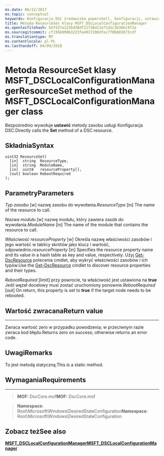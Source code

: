 ```yaml
---
ms.date: 06/12/2017
ms.topic: conceptual
keywords: Konfiguracja DSC środowiska powershell, konfiguracji, ustawienia
title: Metoda ResourceSet klasy MSFT_DSCLocalConfigurationManager
ms.openlocfilehash: b5f437a123bd38df21f30d11e71d2c3b36bc9f3a
ms.sourcegitcommit: cf195b090b3223fa4917206dfec7f0b603873cdf
ms.translationtype: MT
ms.contentlocale: pl-PL
ms.lasthandoff: 04/09/2018
---
```

# <a name="resourceset-method-of-the-msftdsclocalconfigurationmanager-class"></a><span data-ttu-id="c9af8-103">Metoda ResourceSet klasy MSFT_DSCLocalConfigurationManager</span><span class="sxs-lookup"><span data-stu-id="c9af8-103">ResourceSet method of the MSFT_DSCLocalConfigurationManager class</span></span>

<span data-ttu-id="c9af8-104">Bezpośrednio wywołuje **ustawić** metody zasobu usługi Konfiguracja DSC.</span><span class="sxs-lookup"><span data-stu-id="c9af8-104">Directly calls the **Set** method of a DSC resource.</span></span>

<a name="syntax"></a><span data-ttu-id="c9af8-105">Składnia</span><span class="sxs-lookup"><span data-stu-id="c9af8-105">Syntax</span></span>
------

```mof
uint32 ResourceSet(
  [in]  string  ResourceType,
  [in]  string  ModuleName,
  [in]  uint8   resourceProperty[],
  [out] boolean RebootRequired
);
```

<a name="parameters"></a><span data-ttu-id="c9af8-106">Parametry</span><span class="sxs-lookup"><span data-stu-id="c9af8-106">Parameters</span></span>
----------

<span data-ttu-id="c9af8-107">*Typ zasobu* \[w\] nazwę zasobu do wywołania.</span><span class="sxs-lookup"><span data-stu-id="c9af8-107">*ResourceType* \[in\] The name of the resource to call.</span></span>

<span data-ttu-id="c9af8-108">*Nazwa modułu* \[w\] nazwę modułu, który zawiera zasób do wywołania.</span><span class="sxs-lookup"><span data-stu-id="c9af8-108">*ModuleName* \[in\] The name of the module that contains the resource to call.</span></span>

<span data-ttu-id="c9af8-109">*Właściwość resourceProperty* \[w\] Określa nazwę właściwości zasobów i jego wartość w tablicy skrótów jako klucz i wartość, odpowiednio.</span><span class="sxs-lookup"><span data-stu-id="c9af8-109">*resourceProperty* \[in\] Specifies the resource property name and its value in a hash table as key and value, respectively.</span></span> <span data-ttu-id="c9af8-110">Użyj [Get-DscResource](https://technet.microsoft.com/library/dn521625.aspx) polecenia cmdlet, aby wykryć właściwości zasobów i ich typów.</span><span class="sxs-lookup"><span data-stu-id="c9af8-110">Use the [Get-DscResource](https://technet.microsoft.com/library/dn521625.aspx) cmdlet to discover resource properties and their types.</span></span>

<span data-ttu-id="c9af8-111">*RebootRequired* \[limit\] przy powrocie, ta właściwość jest ustawiona na **true** Jeśli węzeł docelowy musi zostać uruchomiony ponownie.</span><span class="sxs-lookup"><span data-stu-id="c9af8-111">*RebootRequired* \[out\] On return, this property is set to **true** if the target node needs to be rebooted.</span></span>

## <a name="return-value"></a><span data-ttu-id="c9af8-112">Wartość zwracana</span><span class="sxs-lookup"><span data-stu-id="c9af8-112">Return value</span></span>
------------

<span data-ttu-id="c9af8-113">Zwraca wartość zero w przypadku powodzenia; w przeciwnym razie zwraca kod błędu.</span><span class="sxs-lookup"><span data-stu-id="c9af8-113">Returns zero on success; otherwise returns an error code.</span></span>

## <a name="remarks"></a><span data-ttu-id="c9af8-114">Uwagi</span><span class="sxs-lookup"><span data-stu-id="c9af8-114">Remarks</span></span>

<span data-ttu-id="c9af8-115">To jest metodą statyczną.</span><span class="sxs-lookup"><span data-stu-id="c9af8-115">This is a static method.</span></span>

## <a name="requirements"></a><span data-ttu-id="c9af8-116">Wymagania</span><span class="sxs-lookup"><span data-stu-id="c9af8-116">Requirements</span></span>
------------
><span data-ttu-id="c9af8-117">**MOF:** DscCore.mof</span><span class="sxs-lookup"><span data-stu-id="c9af8-117">**MOF:** DscCore.mof</span></span>

><span data-ttu-id="c9af8-118">**Namespace**: Root\Microsoft\Windows\DesiredStateConfiguration</span><span class="sxs-lookup"><span data-stu-id="c9af8-118">**Namespace**: Root\Microsoft\Windows\DesiredStateConfiguration</span></span>


## <a name="see-also"></a><span data-ttu-id="c9af8-119">Zobacz też</span><span class="sxs-lookup"><span data-stu-id="c9af8-119">See also</span></span>


[<span data-ttu-id="c9af8-120">**MSFT_DSCLocalConfigurationManager**</span><span class="sxs-lookup"><span data-stu-id="c9af8-120">**MSFT_DSCLocalConfigurationManager**</span></span>](msft-dsclocalconfigurationmanager.md)